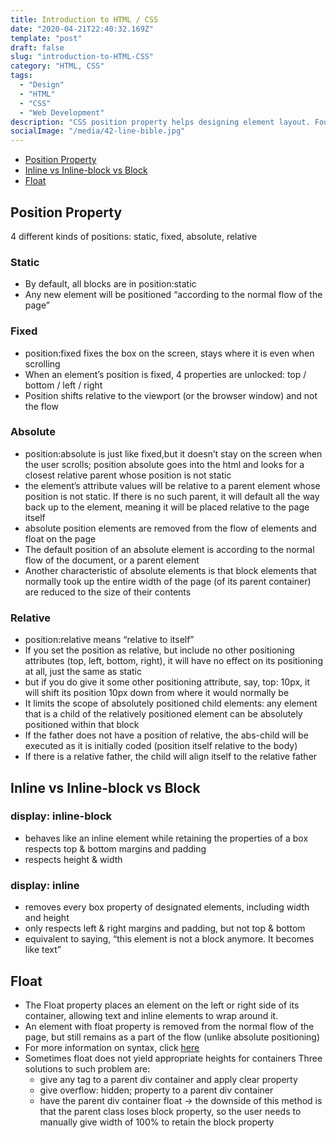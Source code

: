 ```yaml
---
title: Introduction to HTML / CSS 
date: "2020-04-21T22:40:32.169Z"
template: "post"
draft: false
slug: "introduction-to-HTML-CSS"
category: "HTML, CSS"
tags:
  - "Design"
  - "HTML"
  - "CSS"
  - "Web Development"
description: "CSS position property helps designing element layout. Four different kinds of positions are static, fixed, absolute, and relative. By default, all blocks are in position:static. Any new element will be positioned “according to the normal flow of the page.”"
socialImage: "/media/42-line-bible.jpg"
---
```


- [Position Property](#Position-Property)
- [Inline vs Inline-block vs Block](#Inline-vs-Inline-block-vs-Block)
- [Float](#Float)

## Position Property
4 different kinds of positions: static, fixed, absolute, relative

### Static
- By default, all blocks are in position:static
- Any new element will be positioned “according to the normal flow of the page”

### Fixed
- position:fixed fixes the box on the screen, stays where it is even when scrolling
- When an element’s position is fixed, 4 properties are unlocked: top / bottom / left / right
- Position shifts relative to the viewport (or the browser window) and not the flow

### Absolute
- position:absolute is just like fixed,but it doesn’t stay on the screen when the user scrolls; position absolute goes into the html and looks for a closest relative parent whose position is not static
- the element’s attribute values will be relative to a parent element whose position is not static. If there is no such parent, it will default all the way back up to the element, meaning it will be placed relative to the page itself
- absolute position elements are removed from the flow of elements and float on the page
- The default position of an absolute element is according to the normal flow of the document, or a parent element
- Another characteristic of absolute elements is that block elements that normally took up the entire width of the page (of its parent container) are reduced to the size of their contents

### Relative
- position:relative means “relative to itself”
- If you set the position as relative, but include no other positioning attributes (top, left, bottom, right), it will have no effect on its positioning at all, just the same as static
- but if you do give it some other positioning attribute, say, top: 10px, it will shift its position 10px down from where it would normally be
- It limits the scope of absolutely positioned child elements: any element that is a child of the relatively positioned element can be absolutely positioned within that block
- If the father does not have a position of relative, the abs-child will be executed as it is initially coded (position itself relative to the body)
- If there is a relative father, the child will align itself to the relative father

## Inline vs Inline-block vs Block
### display: inline-block
- behaves like an inline element while retaining the properties of a box
respects top & bottom margins and padding
- respects height & width
### display: inline
- removes every box property of designated elements, including width and height
- only respects left & right margins and padding, but not top & bottom
- equivalent to saying, “this element is not a block anymore. It becomes like text”

## Float
- The Float property places an element on the left or right side of its container, allowing text and inline elements to wrap around it.
- An element with float property is removed from the normal flow of the page, but still remains as a part of the flow (unlike absolute positioning)
- For more information on syntax, click [here](https://developer.mozilla.org/en-US/docs/Web/CSS/float)
- Sometimes float does not yield appropriate heights for containers Three solutions to such problem are:
	- give any tag to a parent div container and apply clear property
	- give overflow: hidden; property to a parent div container
	- have the parent div container float → the downside of this method is that the parent class loses block property, so the user needs to manually give width of 100% to retain the block property
